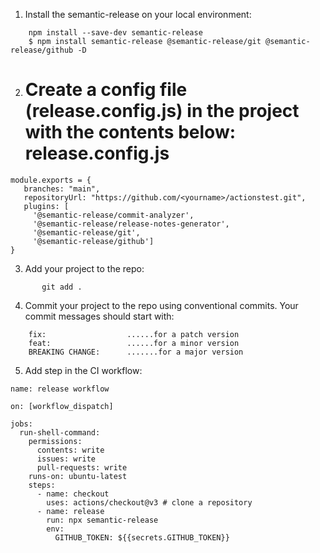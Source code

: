 1. Install the semantic-release on your local environment:
```
    npm install --save-dev semantic-release
    $ npm install semantic-release @semantic-release/git @semantic-release/github -D
```
2. Create a config file (release.config.js) in the project with the contents below:
     release.config.js
    ====================
```
module.exports = {
   branches: "main",
   repositoryUrl: "https://github.com/<yourname>/actionstest.git",
   plugins: [
     '@semantic-release/commit-analyzer',
     '@semantic-release/release-notes-generator',
     '@semantic-release/git',
     '@semantic-release/github']
}
```
3. Add your project to the repo:
```
       git add .
```
4. Commit your project to the repo using conventional commits. Your commit messages should start with:
```
    fix:                  ......for a patch version
    feat:                 ......for a minor version
    BREAKING CHANGE:      .......for a major version
```
5. Add step in the CI workflow:
```
name: release workflow

on: [workflow_dispatch]

jobs:
  run-shell-command:
    permissions:
      contents: write
      issues: write
      pull-requests: write
    runs-on: ubuntu-latest
    steps:
      - name: checkout
        uses: actions/checkout@v3 # clone a repository
      - name: release
        run: npx semantic-release
        env:
          GITHUB_TOKEN: ${{secrets.GITHUB_TOKEN}}
```
